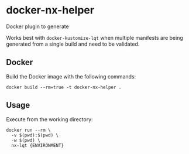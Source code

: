 # docker-nx-helper

Docker plugin to generate 

Works best with `docker-kustomize-lqt` when multiple manifests are being generated from a single build and need to be validated. 

## Docker

Build the Docker image with the following commands:

```
docker build --rm=true -t docker-nx-helper .
```

## Usage

Execute from the working directory:

```
docker run --rm \
  -v $(pwd):$(pwd) \
  -w $(pwd) \
  nx-lqt {ENVIRONMENT}
```